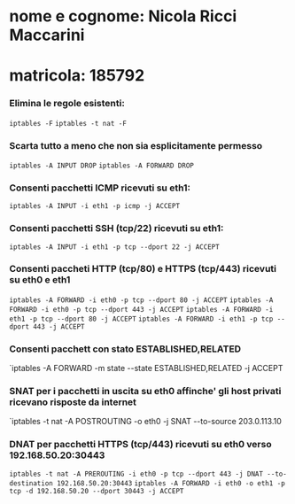 # nome e cognome: Nicola Ricci Maccarini
# matricola: 185792

### Elimina le regole esistenti:
`iptables -F`
`iptables -t nat -F`

### Scarta tutto a meno che non sia esplicitamente permesso
`iptables -A INPUT DROP`
`iptables -A FORWARD DROP`

### Consenti pacchetti ICMP ricevuti su eth1:
`iptables -A INPUT -i eth1 -p icmp -j ACCEPT`

### Consenti pacchetti SSH (tcp/22) ricevuti su eth1:
`iptables -A INPUT -i eth1 -p tcp --dport 22 -j ACCEPT`

### Consenti paccheti HTTP (tcp/80) e HTTPS (tcp/443) ricevuti su eth0 e eth1
`iptables -A FORWARD -i eth0 -p tcp --dport 80 -j ACCEPT`
`iptables -A FORWARD -i eth0 -p tcp --dport 443 -j ACCEPT`
`iptables -A FORWARD -i eth1 -p tcp --dport 80 -j ACCEPT`
`iptables -A FORWARD -i eth1 -p tcp --dport 443 -j ACCEPT`

### Consenti pacchett con stato ESTABLISHED,RELATED
`iptables -A FORWARD -m state --state ESTABLISHED,RELATED -j ACCEPT

### SNAT per i pacchetti in uscita su eth0 affinche' gli host privati ricevano risposte da internet
`iptables -t nat -A POSTROUTING -o eth0 -j SNAT --to-source 203.0.113.10

### DNAT per pacchetti HTTPS (tcp/443) ricevuti su eth0 verso 192.168.50.20:30443
`iptables -t nat -A PREROUTING -i eth0 -p tcp --dport 443 -j DNAT --to-destination 192.168.50.20:30443`
`iptables -A FORWARD -i eth0 -o eth1 -p tcp -d 192.168.50.20 --dport 30443 -j ACCEPT`